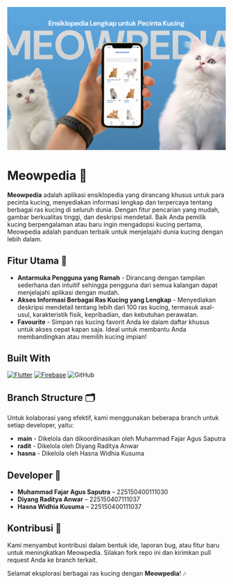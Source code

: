 ![Cover](./cover_meowpedia.png)

# Meowpedia 🐾

**Meowpedia** adalah aplikasi ensiklopedia yang dirancang khusus untuk para pecinta kucing, menyediakan informasi lengkap dan terpercaya tentang berbagai ras kucing di seluruh dunia. Dengan fitur pencarian yang mudah, gambar berkualitas tinggi, dan deskripsi mendetail. Baik Anda pemilik kucing berpengalaman atau baru ingin mengadopsi kucing pertama, Meowpedia adalah panduan terbaik untuk menjelajahi dunia kucing dengan lebih dalam. 

## Fitur Utama 🚀

- **Antarmuka Pengguna yang Ramah** - Dirancang dengan tampilan sederhana dan intuitif sehingga pengguna dari semua kalangan dapat menjelajahi aplikasi dengan mudah.  
- **Akses Informasi Berbagai Ras Kucing yang Lengkap** - Menyediakan deskripsi mendetail tentang lebih dari 100 ras kucing, termasuk asal-usul, karakteristik fisik, kepribadian, dan kebutuhan perawatan.  
- **Favourite** - Simpan ras kucing favorit Anda ke dalam daftar khusus untuk akses cepat kapan saja. Ideal untuk membantu Anda membandingkan atau memilih kucing impian!  

## Built With

[![Flutter](https://img.shields.io/badge/Flutter-02569B?logo=flutter&logoColor=fff)](#)
[![Firebase](https://img.shields.io/badge/Firebase-039BE5?logo=Firebase&logoColor=white)](#)
![GitHub](https://img.shields.io/badge/github-%23121011.svg?style=for-the-badge&logo=github&logoColor=white)

## Branch Structure 🗂️

Untuk kolaborasi yang efektif, kami menggunakan beberapa branch untuk setiap developer, yaitu:

- **main** - Dikelola dan dikoordinasikan oleh Muhammad Fajar Agus Saputra
- **radit** - Dikelola oleh Diyang Raditya Anwar
- **hasna** - Dikelola oleh Hasna Widhia Kusuma

## Developer 👥

- **Muhammad Fajar Agus Saputra** – 225150400111030
- **Diyang Raditya Anwar** – 225150407111037
- **Hasna Widhia Kusuma** – 225150400111037

## Kontribusi 🤝

Kami menyambut kontribusi dalam bentuk ide, laporan bug, atau fitur baru untuk meningkatkan Meowpedia. Silakan fork repo ini dan kirimkan pull request Anda ke branch terkait.

Selamat eksplorasi berbagai ras kucing dengan **Meowpedia**! 🎶
